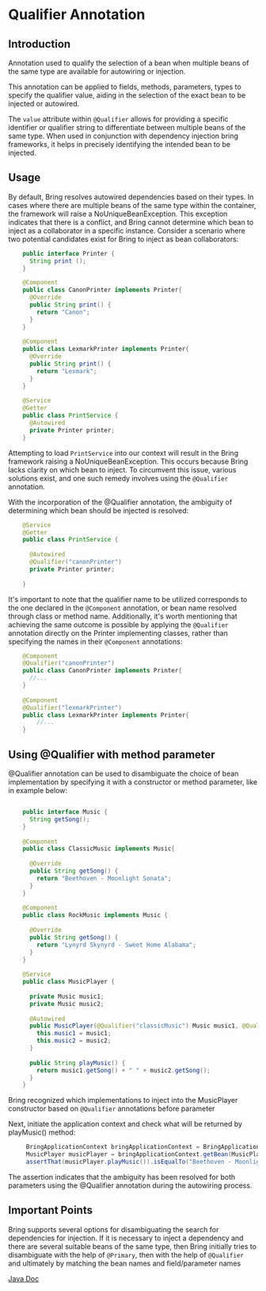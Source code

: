 # Qualifier Annotation

## Introduction


Annotation used to qualify the selection of a bean when multiple beans of the same type
are available for autowiring or injection.

This annotation can be applied to fields, methods, parameters, types
to specify the qualifier value, aiding in the selection of the exact bean to be injected or autowired.

The `value` attribute within `@Qualifier` allows for providing a specific identifier 
or qualifier string to differentiate between multiple beans of the same type. When used in conjunction
with dependency injection bring frameworks, it helps in precisely identifying the intended bean to be injected.

## Usage

By default, Bring resolves autowired dependencies based on their types.
In cases where there are multiple beans of the same type within the container, 
the framework will raise a NoUniqueBeanException. 
This exception indicates that there is a conflict, and Bring cannot determine which bean to inject 
as a collaborator in a specific instance.
Consider a scenario where two potential candidates exist for Bring to inject as bean collaborators:

```java
    public interface Printer {
      String print ();
    }

    @Component
    public class CanonPrinter implements Printer{
      @Override
      public String print() {
        return "Canon";
      }
    }
    
    @Component
    public class LexmarkPrinter implements Printer{
      @Override
      public String print() {
        return "Lexmark";
      }
    }
    
    @Service
    @Getter
    public class PrintService {
      @Autowired
      private Printer printer;
    }


   ```

Attempting to load `PrintService` into our context will result in the Bring framework raising a NoUniqueBeanException. 
This occurs because Bring lacks clarity on which bean to inject. 
To circumvent this issue, various solutions exist, and one such remedy involves 
using the `@Qualifier` annotation.

With the incorporation of the @Qualifier annotation, the ambiguity of determining which bean 
should be injected is resolved:

```java
    @Service
    @Getter
    public class PrintService {
    
      @Autowired
      @Qualifier("canonPrinter")
      private Printer printer;
    
    }
   ```

It's important to note that the qualifier name to be utilized corresponds to the one declared 
in the `@Component` annotation, or bean name resolved through class or method name.
Additionally, it's worth mentioning that achieving the same outcome is possible by applying 
the `@Qualifier` annotation directly on the Printer implementing classes, rather than 
specifying the names in their `@Component` annotations:

```java
    @Component
    @Qualifier("canonPrinter")
    public class CanonPrinter implements Printer{
      //...
    }
    
    @Component
    @Qualifier("lexmarkPrinter")
    public class LexmarkPrinter implements Printer{
        //...
    }

   ```

## Using @Qualifier with method parameter

@Qualifier annotation can be used to disambiguate the choice of bean implementation 
by specifying it with a constructor or method parameter, like in example below:

```java

    public interface Music {
      String getSong();
    }
    
    @Component
    public class ClassicMusic implements Music{
    
      @Override
      public String getSong() {
        return "Beethoven - Moonlight Sonata";
      }
    }
    
    @Component
    public class RockMusic implements Music {
    
      @Override
      public String getSong() {
        return "Lynyrd Skynyrd - Sweet Home Alabama";
      }
    }
    
    @Service
    public class MusicPlayer {
    
      private Music music1;
      private Music music2;
    
      @Autowired
      public MusicPlayer(@Qualifier("classicMusic") Music music1, @Qualifier("rockMusic")Music music2) {
        this.music1 = music1;
        this.music2 = music2;
      }
    
      public String playMusic() {
        return music1.getSong() + " " + music2.getSong();
      }
    }

   ```
Bring recognized which implementations to inject into the MusicPlayer constructor based on 
`@Qualifier` annotations before parameter

Next, initiate the application context and check what will be returned by playMusic() method:

```java
     BringApplicationContext bringApplicationContext = BringApplication.run(Config.class");
     MusicPlayer musicPlayer = bringApplicationContext.getBean(MusicPlayer.class);
     assertThat(musicPlayer.playMusic()).isEqualTo("Beethoven - Moonlight Sonata Lynyrd Skynyrd - Sweet Home Alabama");

   ```
The assertion indicates that the ambiguity has been resolved for both parameters using the @Qualifier 
annotation during the autowiring process.

## Important Points
Bring supports several options for disambiguating the search for dependencies for injection. 
If it is necessary to inject a dependency and there are several suitable beans of the same type, 
then Bring initially tries to disambiguate with the help of `@Primary`, then with the help of `@Qualifier` 
and ultimately by matching the bean names and field/parameter names

[Java Doc](https://yevgendemotestorganization.github.io/bring-core-javadoc/com/bobocode/bring/core/annotation/Qualifier.html)


